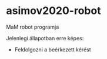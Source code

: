 # asimov2020-robot
MaM robot programja

Jelenlegi állapotban erre képes:
- Feldolgozni a beérkezett kérést
